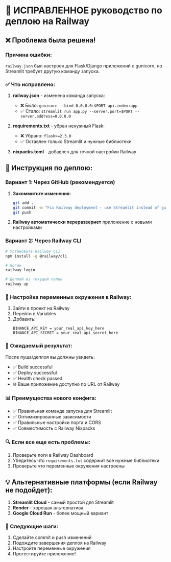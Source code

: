 # 🚀 ИСПРАВЛЕННОЕ руководство по деплою на Railway

## ❌ Проблема была решена!

### Причина ошибки:
`railway.json` был настроен для Flask/Django приложений с gunicorn, но Streamlit требует другую команду запуска.

### ✅ Что исправлено:

1. **railway.json** - изменена команда запуска:
   - ❌ Было: `gunicorn --bind 0.0.0.0:$PORT api.index:app`
   - ✅ Стало: `streamlit run app.py --server.port=$PORT --server.address=0.0.0.0`

2. **requirements.txt** - убран ненужный Flask:
   - ❌ Убрано: `flask>=2.3.0`
   - ✅ Оставлен только Streamlit и нужные библиотеки

3. **nixpacks.toml** - добавлен для точной настройки Railway

## 🔧 Инструкция по деплою:

### Вариант 1: Через GitHub (рекомендуется)

1. **Закоммитьте изменения:**
   ```bash
   git add .
   git commit -m "Fix Railway deployment - use Streamlit instead of gunicorn"
   git push
   ```

2. **Railway автоматически переразвернет** приложение с новыми настройками

### Вариант 2: Через Railway CLI

```bash
# Установить Railway CLI
npm install -g @railway/cli

# Логин
railway login

# Деплой из текущей папки
railway up
```

### 🔑 Настройка переменных окружения в Railway:

1. Зайти в проект на Railway
2. Перейти в Variables
3. Добавить:
   ```
   BINANCE_API_KEY = your_real_api_key_here
   BINANCE_API_SECRET = your_real_api_secret_here
   ```

### 🚀 Ожидаемый результат:

После пуша/деплоя вы должны увидеть:
- ✅ Build successful
- ✅ Deploy successful  
- ✅ Health check passed
- 🌐 Ваше приложение доступно по URL от Railway

### 📊 Преимущества нового конфига:

- ✅ Правильная команда запуска для Streamlit
- ✅ Оптимизированные зависимости 
- ✅ Правильные настройки порта и CORS
- ✅ Совместимость с Railway Nixpacks

### 🔍 Если все еще есть проблемы:

1. Проверьте логи в Railway Dashboard
2. Убедитесь что `requirements.txt` содержит все нужные библиотеки
3. Проверьте что переменные окружения настроены

## 💡 Альтернативные платформы (если Railway не подойдет):

1. **Streamlit Cloud** - самый простой для Streamlit
2. **Render** - хорошая альтернатива
3. **Google Cloud Run** - более мощный вариант

### 🎯 Следующие шаги:

1. Сделайте commit и push изменений
2. Подождите завершения деплоя на Railway
3. Настройте переменные окружения
4. Протестируйте приложение!
